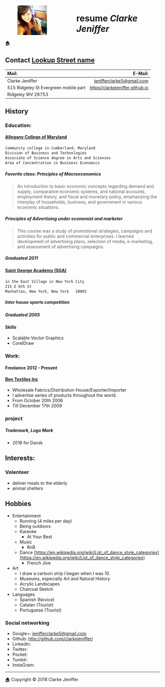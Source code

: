 <figure><img src="images/favicon/favicon-96x96.png" style="display: inline; float: left; margin-right:96px"></figure>

# resume _Clarke Jeniffer_  
[🏠](Home.html) 
## Contact [Lookup Street name](https://geographic.org/streetview/usa/wv/mineral/ridgeley.html)

| Mail: | E-Mail: |             
|:-------------------------------------------|---------------------------------:|
| Clarke Jeniffer | jenifferclarke5@gmail.com |      
| 515 Ridgeley St Evergreen mobile part | [https//clarkejeniffer.github.io](https//clarkejeniffer.github.io) |
| Ridgeley  WV   26753 | |

## History

### Education: 

#### [Allegany College of Maryland](https://www.allegany.edu/)
    Community college in Cumberland, Maryland
    Division of Business and Technologies
    Associate of Science degree in Arts and Sciences
    Area of Concentration in Business Economics
    
##### Favorite class: *Principles of Macroeconomics*
> An introduction to basic economic concepts regarding demand and supply, comparative economic
systems, and national accounts, employment theory, and fiscal and monetary policy, emphasizing
the interplay of households, business, and government in various economic situations.
##### *Principles of Advertising* under economist and marketer
> This course was a study of promotional strategies, campaigns and activities for public and
  commercial enterprises. I learned development of advertising plans, selection of media, e-marketing,
  and assessment of advertising campaigns.
##### Graduated 2011

#### [Saint George Academy (SGA)](https://saintgeorgeacademy.net/)
    in the East Village in New York City
    215 E 6th St
    Manhattan, New York, New York   10003 

##### Inter house sports competition
##### Graduated 2005

#### Skills
* Scalable Vector Graphics
* CorelDraw

### Work:

#### Freelance 2012 - Present

#### [Ben Textiles Inc](http://bentextiles.com/about/)
* Wholesale Fabrics/Distribution House/Exporter/Importer
* I advertise series of products throughout the world.
* From October 20th 2006
* Till December 17th 2009

### project

##### Trademark, Logo Mark
* 2018 for Davsk 

## Interests:
### Volenteer
* deliver meals to the elderly
* animal shelters

## Hobbies
* Entertainment
  * Running (4 miles per day)
  * Being outdoors
  * Kareoke
    * At Your Best
  * Music
    * RnB
  * Dance [https://en.wikipedia.org/wiki/List_of_dance_style_categories](https://en.wikipedia.org/wiki/List_of_dance_style_categories)
    * French Jive
* Art
  * I draw a cartoon strip I began when I was 10.
  * Museums, especially Art and Natural History
  * Acrylic Landscapes
  * Charcoal Sketch
* Languages
  * Spanish (Novice)
  * Catalan (Tourist)
  * Portuguese (Tourist)

### Social networking
* Google+: jenifferclarke5@gmail.com
* Github:  http://github.com/clarkejeniffer/
* LinkedIn:
* Twitter:
* Pocket:
* Tumblr:
* InstaGram:

* * *
[🏠](Home.html) Copyright © 2018 Clarke Jeniffer
